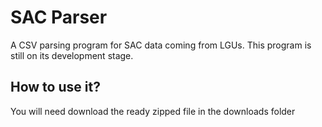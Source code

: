 # SAC Parser
A CSV parsing program for SAC data coming from LGUs. This program is still on its development stage. 

## How to use it?
You will need download the ready zipped file in the downloads folder

